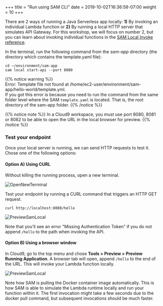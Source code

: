 +++
title = "Run using SAM CLI"
date = 2019-10-02T16:36:58-07:00
weight = 10
+++

There are 2 ways of running a Java Serverless app locally: **1)** By invoking an 
individual Lambda function or **2)** By running a local HTTP server that simulates API Gateway. For 
this workshop, we will focus on number 2, but you can learn about invoking individual 
functions in the [SAM Local Invoke reference](https://docs.aws.amazon.com/en_pv/serverless-application-model/latest/developerguide/sam-cli-command-reference-sam-local-invoke.html).

In the terminal, run the following command from the _sam-app_ directory (the directory which contains the template.yaml file):

```
cd ~/environment/sam-app
sam local start-api --port 8080
```

{{% notice warning %}}   
Error: Template file not found at /home/ec2-user/environment/sam-app/hello-world/template.yml.  
If you got this error is because you need to run the command from the same folder level where the SAM `template.yaml` is located. That is, the root directory of the sam-app folder.
{{% /notice %}}

{{% notice note %}}
In a Cloud9 workspace, you must use port 8080, 8081 or 8082 to be able to open the URL in the local browser for preview. 
{{% /notice %}}

### Test your endpoint

Once your local server is running, we can send HTTP requests to test it. Chose one of the following options:

#### Option A) Using CURL

Without killing the running process, open a new terminal.

![OpenNewTerminal](/images/screenshot-new-terminal.png)

Test your endpoint by running a CURL command that triggers an HTTP GET request.

```
curl http://localhost:8080/hello
```

![PreviewSamLocal](/images/screenshot-run-local-curl.png)

Note that you'll see an error "Missing Authentication Token" if you do not append `/hello` to the path when invoking the API.


#### Option B) Using a browser window

In Cloud9, go to the top menu and chose **Tools > Preview > Preview Running Application**. A browser tab will open, append `/hello` to the end of the URL. This will invoke your Lambda function locally.

![PreviewSamLocal](/images/screenshot-samlocal-preview.png)

Note how SAM is pulling the Docker container image automatically. This is how SAM is able to simulate 
the Lambda runtime locally and run your function within it. The first invocation might take a few 
seconds due to the docker pull command, but subsequent invocations should be much faster.